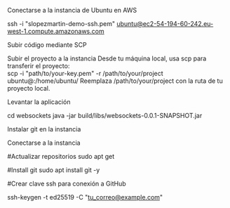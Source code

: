 

Conectarse a la instancia de Ubuntu en AWS

ssh -i "slopezmartin-demo-ssh.pem" ubuntu@ec2-54-194-60-242.eu-west-1.compute.amazonaws.com


Subir código mediante SCP

Subir el proyecto a la instancia
Desde tu máquina local, usa scp para transferir el proyecto:  
scp -i "path/to/your-key.pem" -r /path/to/your/project ubuntu@<public-ip>:/home/ubuntu/
Reemplaza /path/to/your/project con la ruta de tu proyecto local.

Levantar la aplicación

cd websockets
java -jar build/libs/websockets-0.0.1-SNAPSHOT.jar

Instalar git en la instancia

Conectarse a la instancia

#Actualizar repositorios
sudo apt get

#Install git
sudo apt install git -y


#Crear clave ssh para conexión a GitHub

ssh-keygen -t ed25519 -C "tu_correo@example.com"